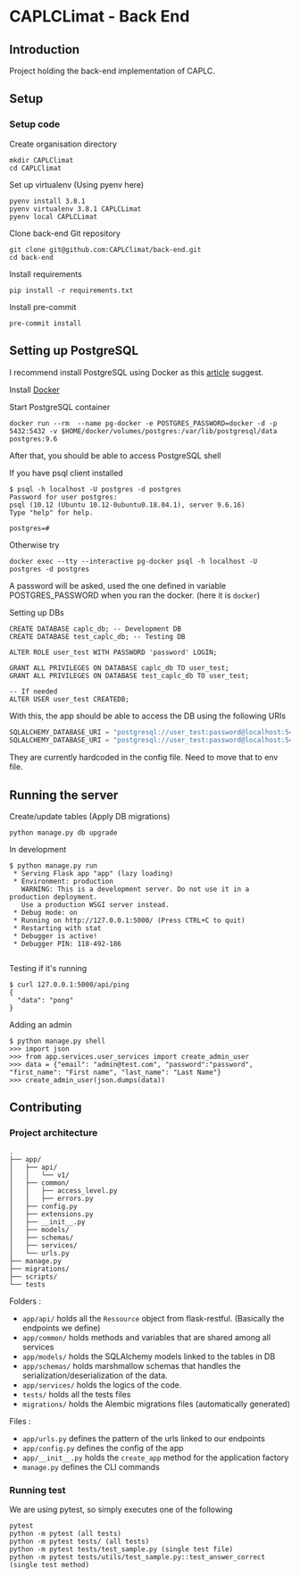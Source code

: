 # CAPLCLimat - Back End
## Introduction
Project holding the back-end implementation of CAPLC.

## Setup

### Setup code
Create organisation directory
```shell script
mkdir CAPLClimat
cd CAPLClimat
```

Set up virtualenv
(Using pyenv here)
```shell script
pyenv install 3.8.1
pyenv virtualenv 3.8.1 CAPLCLimat
pyenv local CAPLCLimat
```

Clone back-end Git repository
```shell script
git clone git@github.com:CAPLClimat/back-end.git
cd back-end
```

Install requirements
```shell script
pip install -r requirements.txt
```

Install pre-commit
```shell script
pre-commit install
```

## Setting up PostgreSQL
I recommend install PostgreSQL using Docker as this [article](https://medium.com/hackernoon/dont-install-postgres-docker-pull-postgres-bee20e200198) suggest.

Install [Docker](https://www.docker.com/get-started)

Start PostgreSQL container
```shell script
docker run --rm  --name pg-docker -e POSTGRES_PASSWORD=docker -d -p 5432:5432 -v $HOME/docker/volumes/postgres:/var/lib/postgresql/data  postgres:9.6
```

After that, you should be able to access PostgreSQL shell

If you have psql client installed
```shell script
$ psql -h localhost -U postgres -d postgres
Password for user postgres:
psql (10.12 (Ubuntu 10.12-0ubuntu0.18.04.1), server 9.6.16)
Type "help" for help.

postgres=#
```

Otherwise try

```shell script
docker exec --tty --interactive pg-docker psql -h localhost -U postgres -d postgres
```
A password will be asked, used the one defined in variable POSTGRES_PASSWORD when you ran the docker. (here it is `docker`)

Setting up DBs
```postgresql
CREATE DATABASE caplc_db; -- Development DB
CREATE DATABASE test_caplc_db; -- Testing DB

ALTER ROLE user_test WITH PASSWORD 'password' LOGIN;

GRANT ALL PRIVILEGES ON DATABASE caplc_db TO user_test;
GRANT ALL PRIVILEGES ON DATABASE test_caplc_db TO user_test;

-- If needed
ALTER USER user_test CREATEDB;
```

With this, the app should be able to access the DB using the following URIs
```python
SQLALCHEMY_DATABASE_URI = "postgresql://user_test:password@localhost:5432/caplc_db"
SQLALCHEMY_DATABASE_URI = "postgresql://user_test:password@localhost:5432/test_caplc_db"
```
They are currently hardcoded in the config file. Need to move that to env file.

## Running the server
Create/update tables (Apply DB migrations)
```shell script
python manage.py db upgrade
```


In development
```shell script
$ python manage.py run
 * Serving Flask app "app" (lazy loading)
 * Environment: production
   WARNING: This is a development server. Do not use it in a production deployment.
   Use a production WSGI server instead.
 * Debug mode: on
 * Running on http://127.0.0.1:5000/ (Press CTRL+C to quit)
 * Restarting with stat
 * Debugger is active!
 * Debugger PIN: 118-492-186


```

Testing if it's running
```shell script
$ curl 127.0.0.1:5000/api/ping
{
  "data": "pong"
}
```

Adding an admin
```shell script
$ python manage.py shell
>>> import json
>>> from app.services.user_services import create_admin_user
>>> data = {"email": "admin@test.com", "password":"password", "first_name": "First name", "last_name": "Last Name"}
>>> create_admin_user(json.dumps(data))
```

## Contributing
### Project architecture
```text
.
├── app/
│   ├── api/
│   │   └── v1/
│   ├── common/
│   │   ├── access_level.py
│   │   ├── errors.py
│   ├── config.py
│   ├── extensions.py
│   ├── __init__.py
│   ├── models/
│   ├── schemas/
│   ├── services/
│   └── urls.py
├── manage.py
├── migrations/
├── scripts/
└── tests
```

Folders :
- `app/api/` holds all the `Ressource` object from flask-restful. (Basically the endpoints we define)
- `app/common/` holds methods and variables that are shared among all services
- `app/models/` holds the SQLAlchemy models linked to the tables in DB
- `app/schemas/` holds marshmallow schemas that handles the serialization/deserialization of the data.
- `app/services/` holds the logics of the code.
- `tests/` holds all the tests files
- `migrations/` holds the Alembic migrations files (automatically generated)

Files :
- `app/urls.py` defines the pattern of the urls linked to our endpoints
- `app/config.py` defines the config of the app
- `app/__init__.py` holds the `create_app` method for the application factory
- `manage.py` defines the CLI commands

### Running test
We are using pytest, so simply executes one of the following
```shell script
pytest
python -m pytest (all tests)
python -m pytest tests/ (all tests)
python -m pytest tests/test_sample.py (single test file)
python -m pytest tests/utils/test_sample.py::test_answer_correct (single test method)
```
